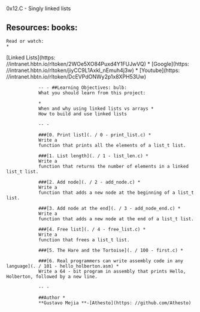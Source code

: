 #
0x12.C - Singly linked lists

## Resources: books:
	Read or watch:
	*
[Linked Lists](https:	//intranet.hbtn.io/rltoken/2WOe5XO84Puxd4Y1FUJwVQ)
		*
	[Google](https:	//intranet.hbtn.io/rltoken/jiyCC9L1Axkl_nEmuh4j3w)
			*
		[Youtube](https:	//intranet.hbtn.io/rltoken/DcEVPdONWy2p1x8XPH53Uw)

				-- - ##Learning Objectives: bulb:
				What you should learn from this project:

				*
				When and why using linked lists vs arrays *
				How to build and use linked lists

				-- -

				###[0. Print list](. / 0 - print_list.c) *
				Write a
				function that prints all the elements of a list_t list.

				###[1. List length](. / 1 - list_len.c) *
				Write a
				function that returns the number of elements in a linked list_t list.

				###[2. Add node](. / 2 - add_node.c) *
				Write a
				function that adds a new node at the beginning of a list_t list.

				###[3. Add node at the end](. / 3 - add_node_end.c) *
				Write a
				function that adds a new node at the end of a list_t list.

				###[4. Free list](. / 4 - free_list.c) *
				Write a
				function that frees a list_t list.

				###[5. The Hare and the Tortoise](. / 100 - first.c) *

				###[6. Real programmers can write assembly code in any language](. / 101 - hello_holberton.asm) *
				Write a 64 - bit program in assembly that prints Hello, Holberton, followed by a new line.

				-- -

				##Author *
				**Gustavo Mejia **-[Athesto](https:	//github.com/Athesto)
